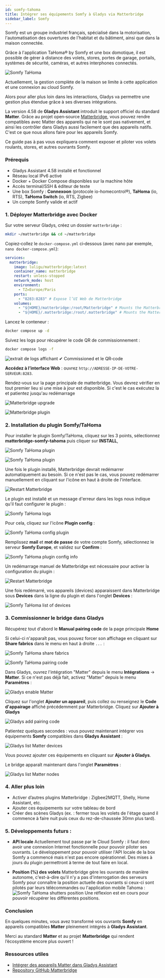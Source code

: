 ```yaml
---
id: somfy-tahoma
title: Intégrer ses équipements Somfy à Gladys via Matterbridge
sidebar_label: Somfy
---
```


Somfy est un groupe industriel français, spécialisé dans la motorisation, l'automatisation des ouvertures de l'habitat et du bâtiment, ainsi que dans la maison connectée.

Grâce à l'application TaHoma® by Somfy et une box domotique, il est possible de gérer à distance des volets, stores, portes de garage, portails, systèmes de sécurité, caméras, et autres interphones connectés.

![Somfy TaHoma](../../../../../static/img/docs/fr/configuration/somfy-tahoma/1-somfy-tahoma.jpg)

Actuellement, la gestion complète de la maison se limite à cette application et une connexion au cloud Somfy.

Alors pour aller plus loin dans les interactions, Gladys va permettre une gestion plus étendue grâce à ses diverses intégrations.

La version 4.58 de **Gladys Assistant** introduit le support officiel du standard **Matter**.
Grâce au projet open‑source [Matterbridge](https://github.com/luligu/matterbridge), vous pouvez rendre compatibles avec Matter des appareils qui ne le sont pas nativement, et ainsi les contrôler dans Gladys aussi facilement que des appareils natifs.
C'est ce que nous allons faire pour les appareils Somfy.

Ce guide pas à pas vous expliquera comment exposer et piloter vos volets roulants, stores, et autres ouvrants Somfy.

### Prérequis

- Gladys Assistant 4.58 installé et fonctionnel
- Réseau local IPv6 activé
- Docker + Docker Compose disponibles sur la machine hôte
- Accès terminal/SSH & éditeur de texte
- Une box Somfy : **Connexoon** (protocole io-homecontrol®), **TaHoma** (io, RTS), **TaHoma Switch** (io, RTS, Zigbee)
- Un compte Somfy valide et actif

### 1. Déployer Matterbridge avec Docker

Sur votre serveur Gladys, créez un dossier `matterbridge` :

```bash
mkdir ~/matterbridge && cd ~/matterbridge
```

Copiez‑collez le `docker-compose.yml` ci‑dessous (avec nano par exemple, `nano docker-compose.yml`):

```yaml
services:
  matterbridge:
    image: luligu/matterbridge:latest
    container_name: matterbridge
    restart: unless-stopped
    network_mode: host
    environment:
      - TZ=Europe/Paris
    ports:
      - "8283:8283" # Expose l’UI Web de Matterbridge
    volumes:
      - "${HOME}/matterbridge:/root/Matterbridge" # Mounts the Matterbridge plugin directory
      - "${HOME}/.matterbridge:/root/.matterbridge" # Mounts the Matterbridge storage directory
```

Lancez le conteneur :

```bash
docker compose up -d
```

Suivez les logs pour récupérer le code QR de commissionnement :

```bash
docker compose logs -f
```

![extrait de logs affichant `✔ Commissioned` et le QR‑code](../../../../../static/img/docs/fr/configuration/shelly/1-matterbridge-logs.png)

**Accédez à l’interface Web** : ouvrez `http://ADRESSE-IP-DE-VOTRE-SERVEUR:8283`.

Rendez‑vous sur la page principale de matterbridge. Vous devrez vérifier en tout premier lieu si une mise à jour est disponible. Si c'est le cas exécutez la et patientez jusqu'au redémarrage

![Matterbridge upgrade](../../../../../static/img/docs/fr/configuration/shelly/2-matterbridge-upgrade.png)

![Matterbridge plugin](../../../../../static/img/docs/fr/configuration/shelly/3-matterbridge-up-to-date.png)

### 2. Installation du plugin Somfy/TaHoma

Pour installer le plugin Somfy/TaHoma, cliquez sur les 3 points, sélectionnez **matterbridge-somfy-tahoma** puis cliquer sur **INSTALL**,

![Somfy TaHoma plugin](../../../../../static/img/docs/fr/configuration/somfy-tahoma/2-somfy-tahoma-plugin-1.png)

![Somfy TaHoma plugin](../../../../../static/img/docs/fr/configuration/somfy-tahoma/3-somfy-tahoma-plugin-2.png)

Une fois le plugin installé, Matterbridge devrait redémarrer automatiquement au besoin. Si ce n'est pas le cas, vous pouvez redémarrer manuellement en cliquant sur l'icône en haut à droite de l'interface.

![Restart Matterbridge](../../../../../static/img/docs/fr/configuration/somfy-tahoma/4-somfy-tahoma-restart-matterbridge.png)

Le plugin est installé et un message d'erreur dans les logs nous indique qu'il faut configurer le plugin :

![Somfy TaHoma logs](../../../../../static/img/docs/fr/configuration/somfy-tahoma/5-somfy-tahoma-logs.jpg)

Pour cela, cliquez sur l'icône **Plugin config** :

![Somfy TaHoma config plugin](../../../../../static/img/docs/fr/configuration/somfy-tahoma/6-somfy-tahoma-config-plugin.png)

Remplissez **mail** et **mot de passe** de votre compte Somfy, sélectionnez le serveur **Somfy Europe**, et validez sur **Confirm** :

![Somfy TaHoma plugin config info](../../../../../static/img/docs/fr/configuration/somfy-tahoma/7-somfy-tahoma-plugin-config-info.png)

Un redémarrage manuel de Matterbridge est nécessaire pour activer la configuration du plugin :

![Restart Matterbridge](../../../../../static/img/docs/fr/configuration/somfy-tahoma/8-somfy-tahoma-restart-mattebridge.png)

Une fois redémarré, vos appareils (devices) apparaissent dans Matterbridge sous **Devices** dans la ligne du plugin et dans l'onglet **Devices** :

![Somfy TaHoma list of devices](../../../../../static/img/docs/fr/configuration/somfy-tahoma/9-somfy-tahoma-list-of-devices.png)

### 3. Commissionner le bridge dans Gladys

Récupérez tout d'abord le **Manual pairing code** de la page principale **Home**

Si celui-ci n'apparaît pas, vous pouvez forcer son affichage en cliquant sur **Share fabrics** dans le menu en haut à droite `...` :

![Somfy TaHoma share fabrics](../../../../../static/img/docs/fr/configuration/somfy-tahoma/10-somfy-tahoma-share-fabrics.png)

![Somfy TaHoma pairing code](../../../../../static/img/docs/fr/configuration/somfy-tahoma/11-somfy-tahoma-pairing-code.png)

Dans Gladys, ouvrez l'intégration "Matter" depuis le menu **Intégrations** → **Matter**.
Si ce n'est pas déjà fait, activez "Matter" depuis le menu **Paramètres** :

![Gladys enable Matter](../../../../../static/img/docs/fr/configuration/somfy-tahoma/12-gladys-enable-matter.png)

Cliquez sur l'onglet **Ajouter un appareil**, puis collez ou renseignez le **Code d'appairage** affiché précédemment par Matterbridge. Cliquez sur **Ajouter à Gladys**

![Gladys add pairing code](../../../../../static/img/docs/fr/configuration/somfy-tahoma/13-gladys-add-pairing-code.png)

Patientez quelques secondes : vous pouvez maintenant intégrer vos équipements **Somfy** compatibles dans **Gladys Assistant** :

![Gladys list Matter devices](../../../../../static/img/docs/fr/configuration/somfy-tahoma/14-gladys-list-matter-devices.png)

Vous pouvez ajouter ces équipements en cliquant sur **Ajouter à Gladys**.

Le bridge apparaît maintenant dans l'onglet **Paramètres** :

![Gladys list Matter nodes](../../../../../static/img/docs/fr/configuration/somfy-tahoma/15-gladys-list-nodes.png)

### 4. Aller plus loin

- Activer d’autres plugins Matterbridge : Zigbee2MQTT, Shelly, Home Assistant, etc.
- Ajouter ces équipements sur votre tableau de bord
- Créer des scènes Gladys (ex. : fermer tous les volets de l'étage quand il commence à faire nuit puis ceux du rez-de-chaussée 30mn plus tard).

### 5. Développements futurs :

- **API locale**
  Actuellement tout passe par le Cloud Somfy : il faut donc avoir une connexion Internet fonctionnelle pour pouvoir piloter ses ouvrants.
  Le développement pour pouvoir utiliser l'API locale de la box Somfy a commencé mais n'est pas encore opérationnel. Des mises à jours du plugin permettront à terme de tout faire en local.

- **Position (%) des volets**
  Matterbridge gère les ouvrants de manière autonome, c'est-à-dire qu'il n'y a pas d'interrogation des serveurs Somfy pour connaître la position actuelle des ouvrants si ceux-ci sont pilotés par leurs télécommandes ou l'application mobile Tahoma :
  ![Somfy TaHoma shutters position](../../../../../static/img/docs/fr/configuration/somfy-tahoma/16-mattebridge-shutters-position.png)
  Une réflexion est en cours pour pouvoir récupérer les différentes positions.

### Conclusion

En quelques minutes, vous avez transformé vos ouvrants **Somfy** en appareils compatibles **Matter** pleinement intégrés à **Gladys Assistant**.

Merci au standard **Matter** et au projet **Matterbridge** qui rendent l’écosystème encore plus ouvert !

### Ressources utiles

- [Intégrer des appareils Matter dans Gladys Assistant](/fr/docs/integrations/matter/)
- [Repository GitHub Matterbridge](https://github.com/luligu/matterbridge)
